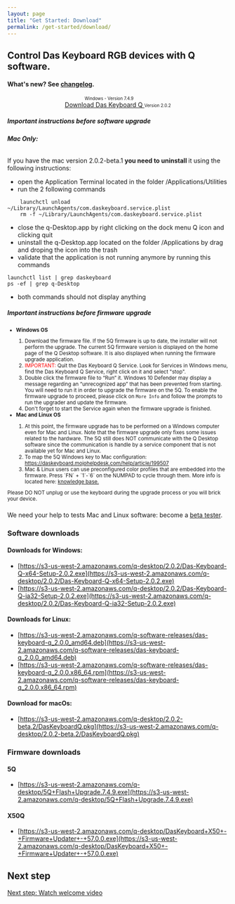 ```yaml
---
layout: page
title: "Get Started: Download"
permalink: /get-started/download/
---
```


## Control Das Keyboard RGB devices with Q software.

#### What's new? See <a href="{{site.baseurl}}/updates/changelog/">changelog</a>.



<div class="homepage__button_row">
  <div style="text-align:center;"><a
   id="firmware-download-button"
   class="get-started-button"></a>
  <small><small style="margin-right: 40px;">Windows - Version 7.4.9</small></small></div>
  <div style="text-align:center;"><a style="margin-right:0px;" href="https://s3-us-west-2.amazonaws.com/q-desktop/2.0.2/Das-Keyboard-Q-ia32-Setup-2.0.2.exe" class="get-started-button" id="software-download-button">Download Das&nbsp;Keyboard&nbsp;Q </a><small><small id="software-version-number">Version 2.0.2</small></small></div>
</div>


<div  style="margin-left:0; margin-right:0; width:auto; margin-bottom: 1.5em;">
<div >
<h5 class="card-title">Important instructions before software upgrade</h5>

<h6><b>Mac Only: </b></h6>
If you have the mac version 2.0.2-beta.1 <b>you need to uninstall </b>it using the following instructions:

<ul>
<li> open the Application Terminal located in the folder /Applications/Utilities</li>
<li> run the 2 following commands</li>
</ul>

<div class="code-response" markdown="1">

```shell
    launchctl unload ~/Library/LaunchAgents/com.daskeyboard.service.plist
    rm -f ~/Library/LaunchAgents/com.daskeyboard.service.plist
```

</div>


<ul>
<li> close the q-Desktop.app by right clicking on the dock menu Q icon and clicking quit</li>
<li>uninstall the q-Desktop.app located on the folder /Applications by drag and droping the icon into the trash</li>
<li>validate that the application is not running anymore by running this commands</li>
</ul>

<div class="code-response" markdown="1">


```shell
launchctl list | grep daskeyboard
ps -ef | grep q-Desktop
```
</div>
<ul>
<li> both commands should not display anything</li>
</ul>

  
<h5 class="card-title">Important instructions before firmware upgrade</h5>
<small>
<ul>
<li><b>Windows OS</b></li>
<ol class="card-text text-left">
<li>Download the firmware file. If the 5Q firmware is up to date, the installer will not perform the upgrade. The current 5Q firmware version is displayed on the home page of the Q Desktop software. It is also displayed when running the firmware upgrade application.</li>
<li><span style="color:red;">IMPORTANT:</span> Quit the Das Keyboard Q Service. Look for Services in Windows menu, find the Das Keyboard Q Service, right click on it and select "stop".</li>
<li>Double click the firmware file to “Run” it. Windows 10 Defender may display a message regarding an “unrecognized app” that has been prevented from starting. You will need to run it in order to upgrade the firmware on the 5Q. To enable the firmware upgrade to proceed, please click on <code>More Info</code> and follow the prompts to run the upgrader and update the firmware.</li>
<li>Don't forget to start the Service again when the firmware upgrade is finished.</li>
</ol>
<li><b>Mac and Linux OS</b></li>
<ol>
<li>
At this point, the firmware upgrade has to be performed on a Windows computer even for Mac and Linux. Note that the firmware upgrade only fixes some issues related to the hardware. The 5Q still does NOT communicate with the Q Desktop software since the communication is handle by a service component that is not available yet for Mac and Linux.
</li>
<li>
To map the 5Q Windows key to Mac configuration: <a href="https://daskeyboard.mojohelpdesk.com/help/article/199507">https://daskeyboard.mojohelpdesk.com/help/article/199507</a>
</li>
<li>
Mac & Linux users can use preconfigured color profiles that are embedded into the firmware. Press `FN` + `1`-`6` on the NUMPAD to cycle through them. More info is located here: <a href="https://daskeyboard.mojohelpdesk.com/help/article/199506">knowledge base.</a> 
</li>
</ol>
</ul>
</small>
<small><div class="alert alert-danger mt-3" role="alert">Please DO NOT unplug or use the keyboard during the upgrade process or you will brick your device.</div></small>
</div>
</div>



<p>We need your help to tests Mac and Linux software: become a 
<a href="https://docs.google.com/forms/d/e/1FAIpQLSdpQgxCFNOxWbiUu8PImeNb_je11C9-GguJRFGwK_Uf0YFmBw/viewform">beta tester</a>.</p>

### Software downloads

#### Downloads for Windows:
- [https://s3-us-west-2.amazonaws.com/q-desktop/2.0.2/Das-Keyboard-Q-x64-Setup-2.0.2.exe](https://s3-us-west-2.amazonaws.com/q-desktop/2.0.2/Das-Keyboard-Q-x64-Setup-2.0.2.exe)
- [https://s3-us-west-2.amazonaws.com/q-desktop/2.0.2/Das-Keyboard-Q-ia32-Setup-2.0.2.exe](https://s3-us-west-2.amazonaws.com/q-desktop/2.0.2/Das-Keyboard-Q-ia32-Setup-2.0.2.exe)

#### Downloads for Linux:
- [https://s3-us-west-2.amazonaws.com/q-software-releases/das-keyboard-q_2.0.0_amd64.deb](https://s3-us-west-2.amazonaws.com/q-software-releases/das-keyboard-q_2.0.0_amd64.deb)
- [https://s3-us-west-2.amazonaws.com/q-software-releases/das-keyboard-q_2.0.0.x86_64.rpm](https://s3-us-west-2.amazonaws.com/q-software-releases/das-keyboard-q_2.0.0.x86_64.rpm)

#### Download for macOs:
  - [https://s3-us-west-2.amazonaws.com/q-desktop/2.0.2-beta.2/DasKeyboardQ.pkg](https://s3-us-west-2.amazonaws.com/q-desktop/2.0.2-beta.2/DasKeyboardQ.pkg)

### Firmware downloads

#### 5Q
- [https://s3-us-west-2.amazonaws.com/q-desktop/5Q+Flash+Upgrade.7.4.9.exe](https://s3-us-west-2.amazonaws.com/q-desktop/5Q+Flash+Upgrade.7.4.9.exe)

#### X50Q
- [https://s3-us-west-2.amazonaws.com/q-desktop/DasKeyboard+X50+-+Firmware+Updater+-+57.0.0.exe](https://s3-us-west-2.amazonaws.com/q-desktop/DasKeyboard+X50+-+Firmware+Updater+-+57.0.0.exe)



## Next step

[Next step: Watch welcome video]({{site.baseurl}}/get-started/welcome-video/)
